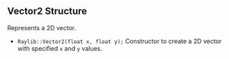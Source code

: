 ## Vector2 Structure

Represents a 2D vector.

- `Raylib::Vector2(float x, float y);`
  Constructor to create a 2D vector with specified `x` and `y` values.